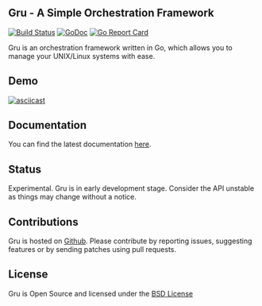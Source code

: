 ## Gru - A Simple Orchestration Framework

[![Build Status](https://travis-ci.org/dnaeon/gru.svg)](https://travis-ci.org/dnaeon/gru)
[![GoDoc](https://godoc.org/github.com/dnaeon/gru?status.svg)](https://godoc.org/github.com/dnaeon/gru)
[![Go Report Card](https://goreportcard.com/badge/github.com/dnaeon/gru)](https://goreportcard.com/report/github.com/dnaeon/gru)

Gru is an orchestration framework written in Go, which
allows you to manage your UNIX/Linux systems with ease.

## Demo

[![asciicast](https://asciinema.org/a/35920.png)](https://asciinema.org/a/35920)

## Documentation

You can find the latest documentation [here](docs/).

## Status

Experimental. Gru is in early development stage. Consider the
API unstable as things may change without a notice.

## Contributions

Gru is hosted on [Github](https://github.com/dnaeon/gru).
Please contribute by reporting issues, suggesting features or by
sending patches using pull requests.

## License

Gru is Open Source and licensed under the
[BSD License](http://opensource.org/licenses/BSD-2-Clause)

